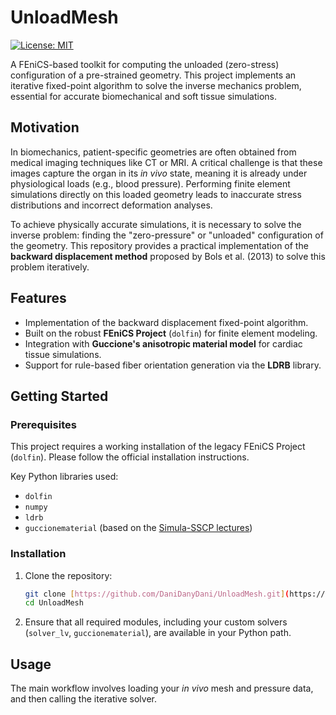 # UnloadMesh

[![License: MIT](https://img.shields.io/badge/License-MIT-yellow.svg)](https://opensource.org/licenses/MIT)

A FEniCS-based toolkit for computing the unloaded (zero-stress) configuration of a pre-strained geometry. This project implements an iterative fixed-point algorithm to solve the inverse mechanics problem, essential for accurate biomechanical and soft tissue simulations.

## Motivation

In biomechanics, patient-specific geometries are often obtained from medical imaging techniques like CT or MRI. A critical challenge is that these images capture the organ in its *in vivo* state, meaning it is already under physiological loads (e.g., blood pressure). Performing finite element simulations directly on this loaded geometry leads to inaccurate stress distributions and incorrect deformation analyses.

To achieve physically accurate simulations, it is necessary to solve the inverse problem: finding the "zero-pressure" or "unloaded" configuration of the geometry. This repository provides a practical implementation of the **backward displacement method** proposed by Bols et al. (2013) to solve this problem iteratively.

## Features

* Implementation of the backward displacement fixed-point algorithm.
* Built on the robust **FEniCS Project** (`dolfin`) for finite element modeling.
* Integration with **Guccione's anisotropic material model** for cardiac tissue simulations.
* Support for rule-based fiber orientation generation via the **LDRB** library.

## Getting Started

### Prerequisites

This project requires a working installation of the legacy FEniCS Project (`dolfin`). Please follow the official installation instructions.

Key Python libraries used:
* `dolfin`
* `numpy`
* `ldrb`
* `guccionematerial` (based on the [Simula-SSCP lectures](https://github.com/Simula-SSCP/SSCP_lectures/tree/main))

### Installation

1.  Clone the repository:
    ```bash
    git clone [https://github.com/DaniDanyDani/UnloadMesh.git](https://github.com/DaniDanyDani/UnloadMesh.git)
    cd UnloadMesh
    ```
2.  Ensure that all required modules, including your custom solvers (`solver_lv`, `guccionematerial`), are available in your Python path.

## Usage

The main workflow involves loading your *in vivo* mesh and pressure data, and then calling the iterative solver.


